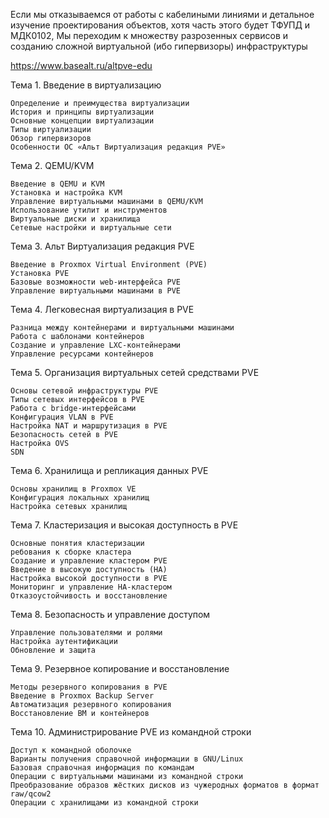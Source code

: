 Если мы отказываемся от работы с кабелиными линиями и детальное изучение проектирования объектов, хотя часть этого будет ТФУПД и МДК0102, Мы переходим к множеству разрозенных сервисов и созданию сложной виртуальной (ибо гипервизоры) инфраструктуры


https://www.basealt.ru/altpve-edu

Тема 1. Введение в виртуализацию

    Определение и преимущества виртуализации
    История и принципы виртуализации
    Основные концепции виртуализации
    Типы виртуализации
    Обзор гипервизоров
    Особенности ОС «Альт Виртуализация редакция PVE»

Тема 2. QEMU/KVM

    Введение в QEMU и KVM
    Установка и настройка KVM
    Управление виртуальными машинами в QEMU/KVM
    Использование утилит и инструментов
    Виртуальные диски и хранилища
    Сетевые настройки и виртуальные сети

Тема 3. Альт Виртуализация редакция PVE

    Введение в Proxmox Virtual Environment (PVE)
    Установка PVE
    Базовые возможности web-интерфейса PVE
    Управление виртуальными машинами в PVE

Тема 4. Легковесная виртуализация в PVE

    Разница между контейнерами и виртуальными машинами
    Работа с шаблонами контейнеров
    Создание и управление LXC-контейнерами
    Управление ресурсами контейнеров

Тема 5. Организация виртуальных сетей средствами PVE

    Основы сетевой инфраструктуры PVE
    Типы сетевых интерфейсов в PVE
    Работа с bridge-интерфейсами
    Конфигурация VLAN в PVE
    Настройка NAT и маршрутизация в PVE
    Безопасность сетей в PVE
    Настройка OVS
    SDN

Тема 6. Хранилища и репликация данных PVE

    Основы хранилищ в Proxmox VE
    Конфигурация локальных хранилищ
    Настройка сетевых хранилищ

Тема 7. Кластеризация и высокая доступность в PVE

    Основные понятия кластеризации
    ребования к сборке кластера
    Создание и управление кластером PVE
    Введение в высокую доступность (HA)
    Настройка высокой доступности в PVE
    Мониторинг и управление HA-кластером
    Отказоустойчивость и восстановление

Тема 8. Безопасность и управление доступом

    Управление пользователями и ролями
    Настройка аутентификации
    Обновление и защита

Тема 9. Резервное копирование и восстановление

    Методы резервного копирования в PVE
    Введение в Proxmox Backup Server
    Автоматизация резервного копирования
    Восстановление ВМ и контейнеров

Тема 10. Администрирование PVE из командной строки

    Доступ к командной оболочке
    Варианты получения справочной информации в GNU/Linux
    Базовая справочная информация по командам
    Операции с виртуальными машинами из командной строки
    Преобразование образов жёстких дисков из чужеродных форматов в формат raw/qcow2
    Операции с хранилищами из командной строки

